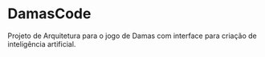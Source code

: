 DamasCode
=========

Projeto de Arquitetura para o jogo de Damas com interface para criação de inteligência artificial.
